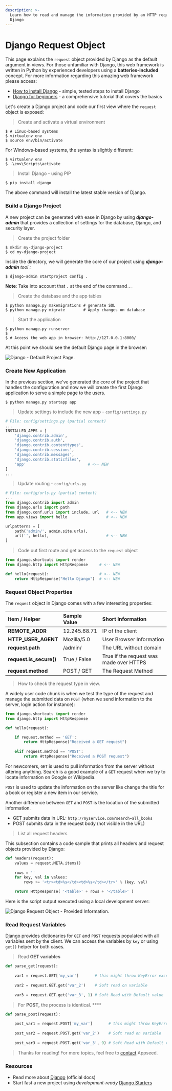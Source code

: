 ```yaml
---
description: >-
  Learn how to read and manage the information provided by an HTTP request in
  Django
---
```


# Django Request Object

This page explains the `request` object provided by Django as the default argument in views. For those unfamiliar with Django, this web framework is written in Python by experienced developers using a **batteries-included** concept. For more information regarding this amazing web framework please access:

* [How to install Django](django-how-to-install.md) - simple, tested steps to install Django
* [Django for beginners](django-for-beginners.md) - a comprehensive tutorial that covers the basics

Let's create a Django project and code our first view where the `request` object is exposed:

> Create and activate a virtual environment

```text
$ # Linux-based systems
$ virtualenv env
$ source env/bin/activate  
```

For Windows-based systems, the syntax is slightly different:

```text
$ virtualenv env
$ .\env\Scripts\activate
```

> Install Django - using PIP

```text
$ pip install django
```

The above command will install the latest stable version of Django.

### Build a Django Project <a id="build-a-django-project"></a>

A new project can be generated with ease in Django by using _**django-admin**_ that provides a collection of settings for the database, Django, and security layer.

> Create the project folder

```text
$ mkdir my-django-project
$ cd my-django-project
```

 Inside the directory, we will generate the core of our project using _**django-admin** tool :_

```text
$ django-admin startproject config .
```

 **Note**: Take into account that `.` at the end of the command_._

> Create the database and the app tables

```text
$ python manage.py makemigrations # generate SQL
$ python manage.py migrate        # Apply changes on database   
```

> Start the application

```text
$ python manage.py runserver 
$
$ # Access the web app in browser: http://127.0.0.1:8000/
```

At this point we should see the default Django page in the browser:

![Django - Default Project Page.](../../.gitbook/assets/django-framework-cover.jpg)



### Create New Application

In the previous section, we've generated the core of the project that handles the configuration and now we will create the first Django application to serve a simple page to the users. 

```text
$ python manage.py startapp app
```

> Update settings to include the new app - `config/settings.py`

```python
# File: config/settings.py (partial content)
...
INSTALLED_APPS = [
    'django.contrib.admin',
    'django.contrib.auth',
    'django.contrib.contenttypes',
    'django.contrib.sessions',
    'django.contrib.messages',
    'django.contrib.staticfiles',
    'app'                           # <-- NEW
]
...
```

> Update routing - `config/urls.py`

```python
# File: config/urls.py (partial content)
...
from django.contrib import admin
from django.urls import path
from django.conf.urls import include, url   # <-- NEW
from app.views import hello                 # <-- NEW

urlpatterns = [
    path('admin/', admin.site.urls),
    url('', hello),                         # <-- NEW
]
```

> Code out first route and get access to the `request` object

```python
from django.shortcuts import render
from django.http import HttpResponse     # <-- NEW

def hello(request):                      # <-- NEW    
    return HttpResponse("Hello Django")  # <-- NEW   
```



### Request Object Properties

The `request` object in Django comes with a few interesting properties: 

| Item / Helper | Sample Value | Short Information |
| :--- | :--- | :--- |
| **REMOTE\_ADDR** | 12.245.68.71 | IP of the client |
| **HTTP\_USER\_AGENT** | Mozilla/5.0 | User Browser Information |
| **request.path** | /admin/ | The URL without domain |
| **request.is\_secure\(\)** | True / False | True if the request was made over HTTPS |
| **request.method** | POST / GET | The Request Method  |

> How to check the request type in view.

A widely user code chunk is when we test the type of the request and manage the submitted data on `POST` \(when we send information to the server, login action for instance\):

```python
from django.shortcuts import render
from django.http import HttpResponse     

def hello(request):

    if request.method == 'GET':    
        return HttpResponse("Received a GET request")
        
    elif request.method == 'POST':    
        return HttpResponse("Received a POST request")
```

For newcomers, `GET` is used to pull information from the server without altering anything. Search is a good example of a `GET` request when we try to locate information on Google or Wikipedia. 

`POST` is used to update the information on the server like change the title for a book or register a new item in our service.

Another difference between `GET` and `POST` is the location of the submitted information. 

* GET submits data in URL: `http://myservice.com?search=all_books`
* POST submits data in the request body \(not visible in the URL\)

> List all request headers

This subsection contains a code sample that prints all headers and request objects provided by Django:

```python
def headers(request): 
    values = request.META.items() 
    
    rows = ''
    for key, val in values:
        rows += '<tr><td>%s</td><td>%s</td></tr>' % (key, val)

    return HttpResponse( '<table>' + rows + '</table>' )
```

Here is the script output executed using a local development server:

![Django Request Object - Provided Information.](../../.gitbook/assets/djang-request-headers.jpg)

### Read Request Variables

Django provides dictionaries for `GET` and `POST` requests populated with all variables sent by the client. We can access the variables by `key` or using `get()` helper for both cases. 

> Read **GET variables**

```python
def parse_get(request):
    
    var1 = request.GET['my_var']       # this might throw KeyError exception
    
    var2 = request.GET.get('var_2')    # Soft read on variable
    
    var3 = request.GET.get('var_3', 1) # Soft Read with Default value     
```

> For **POST,** the process is identical. ****

```python
def parse_post(request):
    
    post_var1 = request.POST['my_var']       # this might throw KeyError exception
    
    post_var2 = request.POST.get('var_2')    # Soft read on variable
    
    post_var3 = request.POST.get('var_3', 9) # Soft Read with Default value     
```



> Thanks for reading! For more topics, feel free to [contact](https://appseed.us/support) Appseed.



### Resources 

* Read more about [Django](https://www.djangoproject.com/) \(official docs\)
* Start fast a new project using _development-ready_ [Django Starters](https://appseed.us/admin-dashboards/django) 

